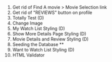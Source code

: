 1. Get rid of Find A movie > Movie Selection link
2. Get rid of "REVIEWS" button on profile
3. Totally Test (D)
4. Change Image
5. My Watch List Styling (D)
6. Show More Details Page Styling (D)
7. Movie Details and Review Styling (D)
8. Seeding the Database \*\*
9. Want to Watch List Styling (D)
10. HTML Validator
